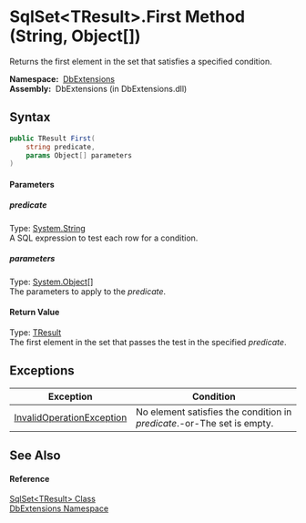 SqlSet&lt;TResult>.First Method (String, Object[])
==================================================
Returns the first element in the set that satisfies a specified condition.

  **Namespace:**  [DbExtensions][1]  
  **Assembly:**  DbExtensions (in DbExtensions.dll)

Syntax
------

```csharp
public TResult First(
	string predicate,
	params Object[] parameters
)
```

#### Parameters

##### *predicate*
Type: [System.String][2]  
A SQL expression to test each row for a condition.

##### *parameters*
Type: [System.Object][3][]  
The parameters to apply to the *predicate*.

#### Return Value
Type: [TResult][4]  
The first element in the set that passes the test in the specified *predicate*.

Exceptions
----------

Exception                      | Condition                                                               
------------------------------ | ----------------------------------------------------------------------- 
[InvalidOperationException][5] | No element satisfies the condition in *predicate*.-or-The set is empty. 


See Also
--------

#### Reference
[SqlSet&lt;TResult> Class][4]  
[DbExtensions Namespace][1]  

[1]: ../README.md
[2]: http://msdn.microsoft.com/en-us/library/s1wwdcbf
[3]: http://msdn.microsoft.com/en-us/library/e5kfa45b
[4]: README.md
[5]: http://msdn.microsoft.com/en-us/library/2asft85a